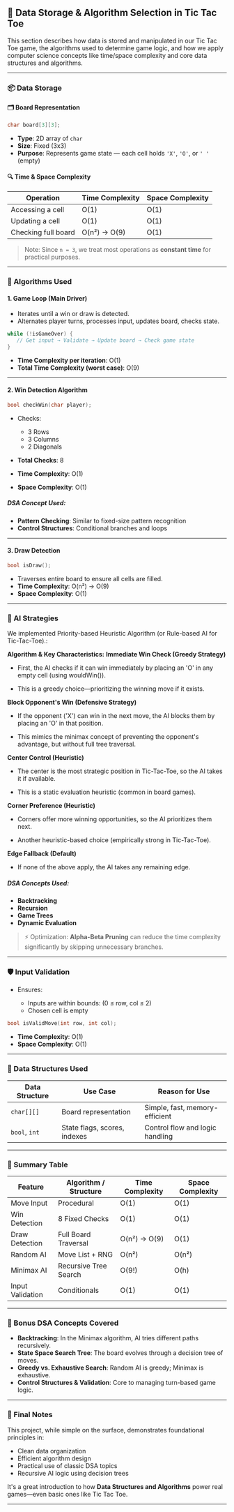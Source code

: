 
## 🧠 Data Storage & Algorithm Selection in Tic Tac Toe

This section describes how data is stored and manipulated in our Tic Tac Toe game, the algorithms used to determine game logic, and how we apply computer science concepts like time/space complexity and core data structures and algorithms.

---

### 📦 Data Storage

#### 🗂️ Board Representation

```cpp
char board[3][3];
```

* **Type**: 2D array of `char`
* **Size**: Fixed (3x3)
* **Purpose**: Represents game state — each cell holds `'X'`, `'O'`, or `' '` (empty)

#### 🔍 Time & Space Complexity

| Operation           | Time Complexity | Space Complexity |
| ------------------- | --------------- | ---------------- |
| Accessing a cell    | O(1)            | O(1)             |
| Updating a cell     | O(1)            | O(1)             |
| Checking full board | O(n²) → O(9)    | O(1)             |

> Note: Since `n = 3`, we treat most operations as **constant time** for practical purposes.

---

### 🧮 Algorithms Used

#### 1. **Game Loop (Main Driver)**

* Iterates until a win or draw is detected.
* Alternates player turns, processes input, updates board, checks state.

```cpp
while (!isGameOver) {
   // Get input → Validate → Update board → Check game state
}
```

* **Time Complexity per iteration**: O(1)
* **Total Time Complexity (worst case)**: O(9)

---

#### 2. **Win Detection Algorithm**

```cpp
bool checkWin(char player);
```

* Checks:

  * 3 Rows
  * 3 Columns
  * 2 Diagonals

* **Total Checks**: 8

* **Time Complexity**: O(1)

* **Space Complexity**: O(1)

##### DSA Concept Used:

* **Pattern Checking**: Similar to fixed-size pattern recognition
* **Control Structures**: Conditional branches and loops

---

#### 3. **Draw Detection**

```cpp
bool isDraw();
```

* Traverses entire board to ensure all cells are filled.
* **Time Complexity**: O(n²) → O(9)
* **Space Complexity**: O(1)

---

### 🤖 AI Strategies

We implemented Priority-based Heuristic Algorithm (or Rule-based AI for Tic-Tac-Toe).:

**Algorithm & Key Characteristics:**
**Immediate Win Check (Greedy Strategy)**

* First, the AI checks if it can win immediately by placing an 'O' in any empty cell (using wouldWin()).

* This is a greedy choice—prioritizing the winning move if it exists.

**Block Opponent's Win (Defensive Strategy)**

* If the opponent ('X') can win in the next move, the AI blocks them by placing an 'O' in that position.

* This mimics the minimax concept of preventing the opponent's advantage, but without full tree traversal.

**Center Control (Heuristic)**

* The center is the most strategic position in Tic-Tac-Toe, so the AI takes it if available.

* This is a static evaluation heuristic (common in board games).

**Corner Preference (Heuristic)**

* Corners offer more winning opportunities, so the AI prioritizes them next.

* Another heuristic-based choice (empirically strong in Tic-Tac-Toe).

**Edge Fallback (Default)**

* If none of the above apply, the AI takes any remaining edge.

##### DSA Concepts Used:

* **Backtracking**
* **Recursion**
* **Game Trees**
* **Dynamic Evaluation**

> ⚡ Optimization: **Alpha-Beta Pruning** can reduce the time complexity significantly by skipping unnecessary branches.

---

### 🛡️ Input Validation

* Ensures:

  * Inputs are within bounds: (0 ≤ row, col ≤ 2)
  * Chosen cell is empty

```cpp
bool isValidMove(int row, int col);
```

* **Time Complexity**: O(1)
* **Space Complexity**: O(1)

---

### 🧠 Data Structures Used

| Data Structure                        | Use Case                     | Reason for Use                  |
| ------------------------------------- | ---------------------------- | ------------------------------- |
| `char[][]`                            | Board representation         | Simple, fast, memory-efficient  |
| `bool`, `int`                         | State flags, scores, indexes | Control flow and logic handling |

---

### 🧩 Summary Table

| Feature          | Algorithm / Structure | Time Complexity | Space Complexity |
| ---------------- | --------------------- | --------------- | ---------------- |
| Move Input       | Procedural            | O(1)            | O(1)             |
| Win Detection    | 8 Fixed Checks        | O(1)            | O(1)             |
| Draw Detection   | Full Board Traversal  | O(n²) → O(9)    | O(1)             |
| Random AI        | Move List + RNG       | O(n²)           | O(n²)            |
| Minimax AI       | Recursive Tree Search | O(9!)           | O(h)             |
| Input Validation | Conditionals          | O(1)            | O(1)             |

---

### 🧠 Bonus DSA Concepts Covered

* **Backtracking**: In the Minimax algorithm, AI tries different paths recursively.
* **State Space Search Tree**: The board evolves through a decision tree of moves.
* **Greedy vs. Exhaustive Search**: Random AI is greedy; Minimax is exhaustive.
* **Control Structures & Validation**: Core to managing turn-based game logic.

---

### 📘 Final Notes

This project, while simple on the surface, demonstrates foundational principles in:

* Clean data organization
* Efficient algorithm design
* Practical use of classic DSA topics
* Recursive AI logic using decision trees

It's a great introduction to how **Data Structures and Algorithms** power real games—even basic ones like Tic Tac Toe.

---
